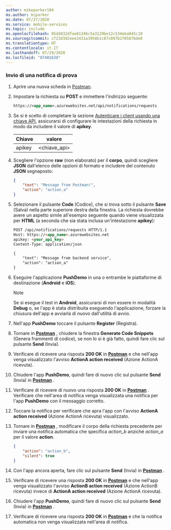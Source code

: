 ```yaml
---
author: mikeparker104
ms.author: miparker
ms.date: 07/27/2020
ms.service: mobile-services
ms.topic: include
ms.openlocfilehash: 95dd432dfae61346c5a3129be12c534eba045c10
ms.sourcegitcommit: cf23d382eee2431a3958b1c87c897b270587bde0
ms.translationtype: HT
ms.contentlocale: it-IT
ms.lasthandoff: 07/29/2020
ms.locfileid: "87401638"
---
```

### <a name="send-a-test-notification"></a>Invio di una notifica di prova

1. Aprire una nuova scheda in [Postman](https://www.postman.com/downloads/).

1. Impostare la richiesta su **POST** e immettere l'indirizzo seguente:

    ```xml
    https://<app_name>.azurewebsites.net/api/notifications/requests
    ```

1. Se si è scelto di completare la sezione [Autenticare i client usando una chiave API](#authenticate-clients-using-an-api-key-optional), assicurarsi di configurare le intestazioni della richiesta in modo da includere il valore di **apikey**.

   | Chiave                            | valore                          |
   | ------------------------------ | ------------------------------ |
   | apikey                         | <chiave_api>                 |

1. Scegliere l'opzione **raw** (non elaborato) per il **corpo**, quindi scegliere **JSON** dall'elenco delle opzioni di formato e includere del contenuto **JSON** segnaposto:

    ```json
    {
        "text": "Message from Postman!",
        "action": "action_a"
    }
    ```

1. Selezionare il pulsante **Code** (Codice), che si trova sotto il pulsante **Save** (Salva) nella parte superiore destra della finestra. La richiesta dovrebbe avere un aspetto simile all'esempio seguente quando viene visualizzata per **HTML** (a seconda che sia stata inclusa un'intestazione **apikey**):

    ```html
    POST /api/notifications/requests HTTP/1.1
    Host: https://<app_name>.azurewebsites.net
    apikey: <your_api_key>
    Content-Type: application/json

    {
        "text": "Message from backend service",
        "action": "action_a"
    }
    ```

1. Eseguire l'applicazione **PushDemo** in una o entrambe le piattaforme di destinazione (**Android** e **iOS**).

    > [!NOTE]
    > Se si esegue il test in **Android**, assicurarsi di non essere in modalità **Debug** o, se l'app è stata distribuita eseguendo l'applicazione, forzare la chiusura dell'app e avviarla di nuovo dall'utilità di avvio.

1. Nell'app **PushDemo** toccare il pulsante **Register** (Registra).

1. Tornare in **[Postman](https://www.postman.com/downloads)** , chiudere la finestra **Generate Code Snippets** (Genera frammenti di codice), se non lo si è già fatto, quindi fare clic sul pulsante **Send** (Invia).

1. Verificare di ricevere una risposta **200 OK** in **[Postman](https://www.postman.com/downloads)** e che nell'app venga visualizzato l'avviso **ActionA action received** (Azione ActionA ricevuta).  

1. Chiudere l'app **PushDemo**, quindi fare di nuovo clic sul pulsante **Send** (Invia) in **[Postman](https://www.postman.com/downloads)** .

1. Verificare di ricevere di nuovo una risposta **200 OK** in **[Postman](https://www.postman.com/downloads)** . Verificare che nell'area di notifica venga visualizzata una notifica per l'app **PushDemo** con il messaggio corretto.

1. Toccare la notifica per verificare che apra l'app con l'avviso **ActionA action received** (Azione ActionA ricevuta) visualizzato.

1. Tornare in **[Postman](https://www.postman.com/downloads)** , modificare il corpo della richiesta precedente per inviare una notifica automatica che specifica *action_b* anziché *action_a* per il valore **action**.

    ```json
    {
        "action": "action_b",
        "silent": true
    }
    ```

1. Con l'app ancora aperta, fare clic sul pulsante **Send** (Invia) in **[Postman](https://www.postman.com/downloads)** .

1. Verificare di ricevere una risposta **200 OK** in **[Postman](https://www.postman.com/downloads)** e che nell'app venga visualizzato l'avviso **ActionB action received** (Azione ActionB ricevuta) invece di **ActionA action received** (Azione ActionA ricevuta).

1. Chiudere l'app **PushDemo**, quindi fare di nuovo clic sul pulsante **Send** (Invia) in **[Postman](https://www.postman.com/downloads)** .

1. Verificare di ricevere una risposta **200 OK** in **[Postman](https://www.postman.com/downloads)** e che la notifica automatica non venga visualizzata nell'area di notifica.
